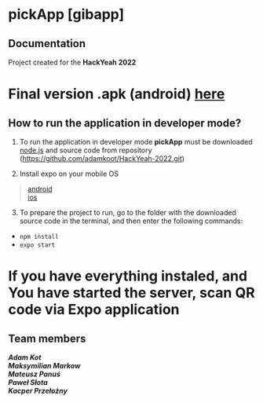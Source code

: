 # pickApp [gibapp]

## Documentation
Project created for  the **HackYeah 2022**

# Final version .apk (android) [here](https://drive.google.com/file/d/14BtiefMYUKGA03_cWinrA5NMhJ5MZpbh/view?usp=sharing)


## How to run the application in developer mode?

1. To run the application in developer mode **pickApp** must be downloaded [node.js](https://nodejs.org/en/) and source code from repository (https://github.com/adamkoot/HackYeah-2022.git)

2. Install expo on your mobile OS
>[android](https://play.google.com/store/apps/details?id=host.exp.exponent&hl=pl&gl=US)  
>[ios](https://apps.apple.com/pl/app/expo-go/id982107779?l=pl)

3. To prepare the project to run, go to the folder with the downloaded source code in the terminal, and then enter the following commands:
* `npm install`
* `expo start`

# If you have everything instaled, and You have started the server, scan QR code via Expo application

## Team members

***Adam Kot***  
***Maksymilian Markow***  
***Mateusz Panuś***  
***Paweł Słota***  
***Kacper Przełożny***  

